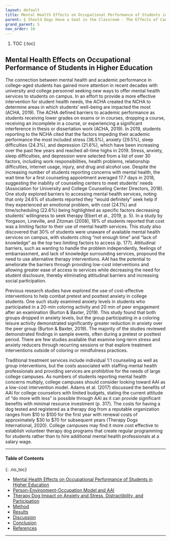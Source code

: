 ```yaml
---
layout: default
title: Mental Health Effects on Occupational Performance of Students in Higher Education
parent: § Should Dogs Have a Seat in the Classroom - The Effects of Canine Assisted Education on College Student Mental Health  
grand_parent: S
nav_order: 10 
---
```

<style>
.dont-break-out {
  /* These are technically the same, but use both */
  overflow-wrap: break-word;
  word-wrap: break-word;

     -ms-word-break: break-all;
  /* This is the dangerous one in WebKit, as it breaks things wherever */
  word-break: break-all;
  /* Instead use this non-standard one: */
  word-break: break-word;
}

.youtube-container {
    position: relative;
    width: 100%;
    height: 0;
    padding-bottom: 56.25%;
}
.youtube-video {
    position: absolute;
    top: 0;
    left: 0;
    width: 100%;
    height: 100%;
}

</style>

<div class="dont-break-out" markdown="1">

1. TOC
{:toc}

## Mental Health Effects on Occupational Performance of Students in Higher Education
The connection between mental health and academic performance in college-aged students has gained more attention in recent decades with university and college personnel seeking new ways to offer mental health services to students on campus. In an effort to provide a more effective intervention for student health needs, the ACHA created the NCHA to determine areas in which students’ well-being are impacted the most (ACHA, 2019). The ACHA defined barriers to academic performance as students receiving lower grades on exams or in courses, dropping a course, receiving an incomplete in a course, or experiencing a significant interference in thesis or dissertation work (ACHA, 2019). In 2019, students reporting to the NCHA cited that the factors impeding their academic performance the most included stress (36.5%), anxiety (29.5%), sleep difficulties (24.3%), and depression (21.6%), which have been increasing over the past few years and reached all-time highs in 2019. Stress, anxiety, sleep difficulties, and depression were selected from a list of over 30 factors, including work responsibilities, health problems, relationship difficulties, internet usage, injury, and drug and alcohol use. Despite the increasing number of students reporting concerns with mental health, the wait time for a first counseling appointment averaged 17.7 days in 2018, suggesting the inability of counseling centers to meet students’ needs (Association for University and College Counseling Center Directors, 2018). One study explored barriers to accessing mental health services, noting that only 24.6% of students reported they “would definitely” seek help if they experienced an emotional problem, with cost (24.1%) and time/scheduling (22.6%) being highlighted as specific factors decreasing students’ willingness to seek therapy (Ebert et al., 2019, p. 5). In a study by Yorgason, Lineville, and Zitzman (2008), 18% of students reported that cost was a limiting factor to their use of mental health services. This study also discovered that 30% of students were unaware of available mental health services on campus, with students citing “not enough time” and “lack of knowledge” as the top two limiting factors to access (p. 177). Attitudinal barriers, such as wanting to handle the problem independently, feelings of embarrassment, and lack of knowledge surrounding services, propound the need to use alternative therapy interventions. AAI has the potential to ameliorate the barriers through providing low-cost interventions and allowing greater ease of access to services while decreasing the need for student disclosure, thereby eliminating attitudinal barriers and increasing social participation.

Previous research studies have explored the use of cost-effective interventions to help combat pretest and posttest anxiety in college students. One such study examined anxiety levels in students who participated in a 20-min coloring activity and 20 min of peer engagement after an examination (Burton & Baxter, 2019). This study found that both groups dropped in anxiety levels, but the group participating in a coloring leisure activity demonstrated significantly greater reduction in anxiety over the peer group (Burton & Baxter, 2019). The majority of the studies reviewed demonstrated findings in sample events, often during a pretest or posttest period. There are few studies available that examine long-term stress and anxiety reducers through recurring sessions or that explore treatment interventions outside of coloring or mindfulness practices.

Traditional treatment services include individual 1:1 counseling as well as group interventions, but the costs associated with staffing mental health professionals and providing services are prohibitive for the needs of large college campuses. As numbers of students reporting mental health concerns multiply, college campuses should consider looking toward AAI as a low-cost intervention model. Adams et al. (2017) discussed the benefits of AAI for college counselors with limited budgets, stating the current attitude of “do more with less” is possible through AAI as it can provide significant benefits with minimal resource investment (p. 317). The costs for having a dog tested and registered as a therapy dog from a reputable organization ranges from $10 to $100 for the first year with renewal costs of approximately $30 to $70 for subsequent years (Therapy Dogs International, 2020). College campuses may find it more cost effective to establish volunteer therapy dog programs that create regular programming for students rather than to hire additional mental health professionals at a salary wage.

***

#### Table of Contents
{: .no_toc}

<ul><li> <a href="/docs/S/Should-Dogs-Have-a-Seat-in-the-Classroom-The-Effects-of-Canine-Assisted-Education-on-College-Student-Mental-Health-1/">Mental Health Effects on Occupational Performance of Students in Higher Education</a></li><li> <a href="/docs/S/Should-Dogs-Have-a-Seat-in-the-Classroom-The-Effects-of-Canine-Assisted-Education-on-College-Student-Mental-Health-1-2/">Person-Environment-Occupation Model and AAI</a></li><li> <a href="/docs/S/Should-Dogs-Have-a-Seat-in-the-Classroom-The-Effects-of-Canine-Assisted-Education-on-College-Student-Mental-Health-1-3/">Therapy Dog Impact on Anxiety and Stress, Distractibility, and Participation</a></li><li> <a href="/docs/S/Should-Dogs-Have-a-Seat-in-the-Classroom-The-Effects-of-Canine-Assisted-Education-on-College-Student-Mental-Health-2/">Method</a></li><li> <a href="/docs/S/Should-Dogs-Have-a-Seat-in-the-Classroom-The-Effects-of-Canine-Assisted-Education-on-College-Student-Mental-Health-3/">Results</a></li><li> <a href="/docs/S/Should-Dogs-Have-a-Seat-in-the-Classroom-The-Effects-of-Canine-Assisted-Education-on-College-Student-Mental-Health-4/">Discussion</a></li><li> <a href="/docs/S/Should-Dogs-Have-a-Seat-in-the-Classroom-The-Effects-of-Canine-Assisted-Education-on-College-Student-Mental-Health-5/">Conclusion</a></li><li> <a href="/docs/S/Should-Dogs-Have-a-Seat-in-the-Classroom-The-Effects-of-Canine-Assisted-Education-on-College-Student-Mental-Health-6/">References</a></li></ul>

***

</div>
